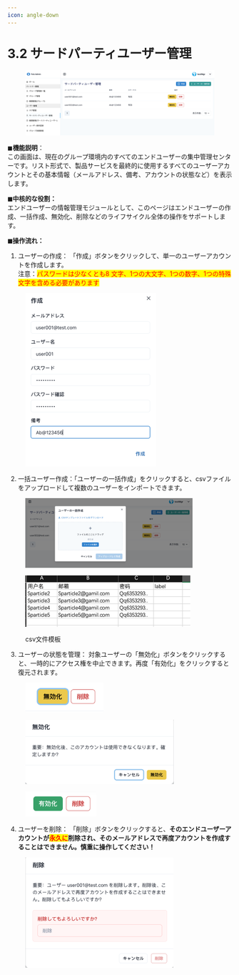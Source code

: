 ```yaml
---
icon: angle-down
---
```


# 3.2 サードパーティユーザー管理

<figure><img src="../../.gitbook/assets/image (36).png" alt=""><figcaption></figcaption></figure>

◼︎**機能説明**：\
この画面は、現在のグループ環境内のすべてのエンドユーザーの集中管理センターです。リスト形式で、製品サービスを最終的に使用するすべてのユーザーアカウントとその基本情報（メールアドレス、備考、アカウントの状態など）を表示します。



**◼︎中核的な役割：**\
エンドユーザーの情報管理モジュールとして、このページはエンドユーザーの作成、一括作成、無効化、削除などのライフサイクル全体の操作をサポートします。



**◼︎操作流れ：**

1. ユーザーの作成： 「作成」ボタンをクリックして、単一のユーザーアカウントを作成します。\
   注意：<mark style="color:red;">パスワードは少なくとも8 文字、1つの大文字、1つの数字、1つの特殊文字を含める必要があります</mark>

<div align="left"><figure><img src="../../.gitbook/assets/image (35).png" alt="" width="294"><figcaption></figcaption></figure></div>



2. 一括ユーザー作成：「ユーザーの一括作成」をクリックすると、csvファイルをアップロードして複数のユーザーをインポートできます。

<div align="left"><figure><img src="../../.gitbook/assets/image (37).png" alt="" width="375"><figcaption></figcaption></figure> <figure><img src="../../.gitbook/assets/批量导入模板.png" alt="" width="370"><figcaption><p>csv文件模板</p></figcaption></figure></div>



3. ユーザーの状態を管理： 対象ユーザーの「無効化」ボタンをクリックすると、一時的にアクセス権を中止できます。再度「有効化」をクリックすると復元されます。

<div align="left"><figure><img src="../../.gitbook/assets/image (40).png" alt="" width="176"><figcaption></figcaption></figure> <figure><img src="../../.gitbook/assets/image (42).png" alt="" width="333"><figcaption></figcaption></figure> <figure><img src="../../.gitbook/assets/image (44).png" alt="" width="159"><figcaption></figcaption></figure></div>



4. ユーザーを削除： 「削除」ボタンをクリックすると、**そのエンドユーザーアカウントが**<mark style="color:red;">**永久に**</mark>**削除され、そのメールアドレスで再度アカウントを作成することはできません。慎重に操作してください！**

<div align="left"><figure><img src="../../.gitbook/assets/image (45).png" alt="" width="332"><figcaption></figcaption></figure></div>
